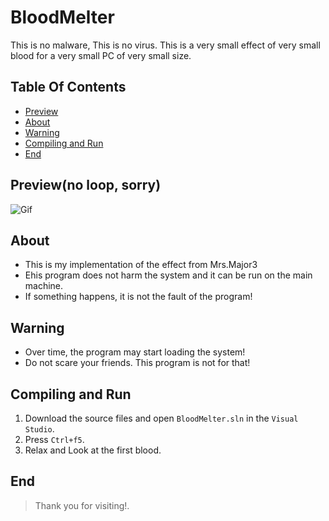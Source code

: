 # BloodMelter
 This is no malware, This is no virus. This is a very small effect of very small blood for a very small PC of very small size.
## Table Of Contents
 - [Preview](#Preview)
 - [About](#About)
 - [Warning](#Warning)
 - [Compiling and Run](#Compiling-and-Run)
 - [End](#End)

 ## Preview(no loop, sorry)
 ![Gif](Gif/BloodMelter.gif)
 
 ## About
  - This is my implementation of the effect from Mrs.Major3
  - Еhis program does not harm the system and it can be run on the main machine. 
  - If something happens, it is not the fault of the program!

 ## Warning
  - Over time, the program may start loading the system!
  - Do not scare your friends. This program is not for that!

 ## Compiling and Run
  1. Download the source files and open `BloodMelter.sln` in the `Visual Studio`.
  2. Press `Ctrl+f5`.
  3. Relax and Look at the first blood.

## End
> Thank you for visiting!.
